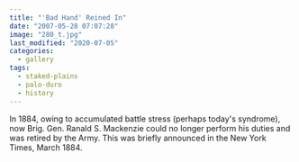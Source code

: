 ```yaml
---
title: "'Bad Hand' Reined In"
date: "2007-05-28 07:07:28"
image: "280_t.jpg"
last_modified: "2020-07-05"
categories:
  - gallery
tags:
  - staked-plains
  - palo-duro
  - history  
---
```


In 1884, owing to accumulated battle stress (perhaps today's syndrome), now Brig. Gen. Ranald S. Mackenzie could no longer perform his duties and was retired by the Army. This was briefly announced in the New York Times, March 1884.
